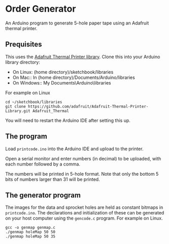 # Order Generator

An Arduino program to generate 5-hole paper tape using an Adafruit thermal
printer.

## Prequisites

This uses the
[Adafruit Thermal Printer library](https://github.com/adafruit/Adafruit-Thermal-Printer-Library). Clone
this into your Arduino library directory:
- On Linux: (home directory)/sketchbook/libraries
- On Mac:: In (home directory)/Documents/Arduino/libraries
- On Windows:: My Documents\Arduino\libraries

For example on Linux
```
cd ~/sketchbook/libraries
git clone https://github.com/adafruit/Adafruit-Thermal-Printer-Library.git Adafruit_Thermal
```
You will need to restart the Arduino IDE after setting this up.

## The program

Load `printcode.ino` into the Arduino IDE and upload to the printer.

Open a serial monitor and enter numbers (in decimal) to be uploaded, with each
number followed by a comma.

The numbers will be printed in 5-hole format. Note that only the bottom 5 bits
of numbers larger than 31 will be printed.


## The generator program

The images for the data and sprocket holes are held as constant bitmaps in
`printcode.ino`. The declarations and initialization of these can be generated
on your host computer using the `gencode.c` program.  For example on Linux.
```
gcc -o genmap genmap.c
./genmap holeMap 50 50
./genmap holeMap 50 35
```
